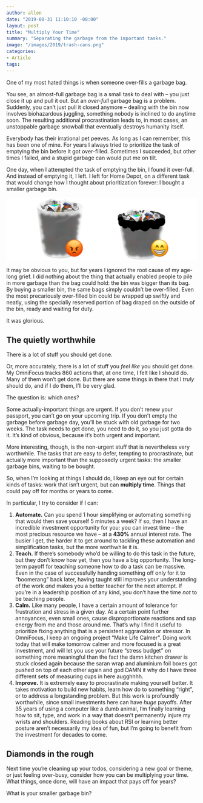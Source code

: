 ```yaml
---
author: allen
date: "2019-08-31 11:10:10 -08:00"
layout: post
title: "Multiply Your Time"
summary: "Separating the garbage from the important tasks."
image: "/images/2019/trash-cans.png"
categories:
- Article
tags:
---
```


One of my most hated things is when someone over-fills a garbage bag.

You see, an almost-full garbage bag is a small task to deal with – you just close it up and pull it out. But an *over-full* garbage bag is a problem. Suddenly, you can’t just pull it closed anymore – dealing with the bin now involves biohazardous juggling, something nobody is inclined to do anytime soon. The resulting additional procrastination leads to, in most cases, an unstoppable garbage snowball that eventually destroys humanity itself.

Everybody has their irrational pet peeves. As long as I can remember, this has been one of mine. For years I always tried to prioritize the task of emptying the bin before it got over-filled. Sometimes I succeeded, but other times I failed, and a stupid garbage can would put me on tilt.

One day, when I attempted the task of emptying the bin, I found it over-full. And instead of emptying it, I left. I left for Home Depot, on a different task that would change how I thought about prioritization forever: I bought a smaller garbage bin.

<img src="/images/2019/trash-cans.png">

It may be obvious to you, but for years I ignored the root cause of my age-long grief. I did nothing about the thing that actually enabled people to pile in more garbage than the bag could hold: the bin was bigger than its bag. By buying a smaller bin, the same bags simply couldn’t be over-filled. Even the most precariously over-filled bin could be wrapped up swiftly and neatly, using the specially reserved portion of bag draped on the outside of the bin, ready and waiting for duty.


It was glorious.

## The quietly worthwhile

There is a lot of stuff you should get done.

Or, more accurately, there is a lot of stuff you *feel like* you should get done. My OmniFocus tracks 860 actions that, at one time, I felt like I should do. Many of them won’t get done. But there are some things in there that I *truly* should do, and if I do them, I’ll be very glad.

The question is: which ones?

Some actually-important things are urgent. If you don’t renew your passport, you can’t go on your upcoming trip. If you don’t empty the garbage before garbage day, you’ll be stuck with old garbage for two weeks. The task needs to get done, you need to do it, so you just gotta do it. It’s kind of obvious, because it’s both urgent and important.

More interesting, though, is the non-urgent stuff that is nevertheless very worthwhile. The tasks that are easy to defer, tempting to procrastinate, but actually more important than the supposedly urgent tasks: the smaller garbage bins, waiting to be bought.

So, when I’m looking at things I should do, I keep an eye out for certain kinds of tasks: work that isn’t urgent, but can **multiply time**. Things that could pay off for months or years to come.

In particular, I try to consider if I can:

1. **Automate.** Can you spend 1 hour simplifying or automating something that would then save yourself 5 minutes a week? If so, then I have an incredible investment opportunity for you: you can invest time – the most precious resource we have – at a **430%** annual interest rate. The busier I get, the harder it to get around to tackling these automation and simplification tasks, but the more worthwhile it is.
2. **Teach.** If there’s somebody who’d be willing to do this task in the future, but they don’t know how yet, then you have a big opportunity. The long-term payoff for teaching someone how to do a task can be massive. Even in the case of successfully handing something off only for it to “boomerang” back later, having taught still improves your understanding of the work *and* makes you a better teacher for the next attempt. If you’re in a leadership position of any kind, you don’t have the time *not* to be teaching people.
3. **Calm.** Like many people, I have a certain amount of tolerance for frustration and stress in a given day.  At a certain point further annoyances, even small ones, cause disproportionate reactions and sap energy from me and those around me. That’s why I find it useful to prioritize fixing anything that is a persistent aggravation or stressor. In OmniFocus, I keep an ongoing project “Make Life Calmer”. Doing work today that will make tomorrow calmer and more focused is a great investment, and will let you use your future “stress budget” on something more meaningful than the fact the damn kitchen drawer is stuck closed again because the saran wrap and aluminium foil boxes got pushed on top of each other again and god DAMN it why do I have three different sets of measuring cups in here augghhhh.
4. **Improve.** It is extremely easy to procrastinate making yourself better. It takes motivation to build new habits, learn how do to something “right”, or to address a longstanding problem. But this work is profoundly worthwhile, since small investments here can have *huge* payoffs. After 35 years of using a computer like a dumb animal, I’m finally learning how to sit, type, and work in a way that doesn’t permanently injure my wrists and shoulders.  Reading books about RSI or learning better posture aren’t necessarily my idea of fun, but I’m going to benefit from the investment for decades to come.

## Diamonds in the rough
Next time you’re cleaning up your todos, considering a new goal or theme, or just feeling over-busy, consider how you can be multiplying your time. What things, once done, will have an impact that pays off for years?

What is your smaller garbage bin?